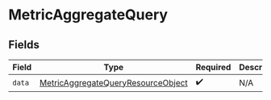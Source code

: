 # MetricAggregateQuery


## Fields

| Field                                                                                               | Type                                                                                                | Required                                                                                            | Description                                                                                         |
| --------------------------------------------------------------------------------------------------- | --------------------------------------------------------------------------------------------------- | --------------------------------------------------------------------------------------------------- | --------------------------------------------------------------------------------------------------- |
| `data`                                                                                              | [MetricAggregateQueryResourceObject](../../models/components/MetricAggregateQueryResourceObject.md) | :heavy_check_mark:                                                                                  | N/A                                                                                                 |